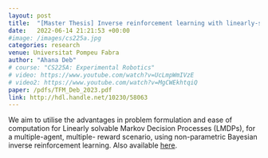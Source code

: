 ```yaml
---
layout: post
title:  "[Master Thesis] Inverse reinforcement learning with linearly-solvable MDPs for multiple reward functions"
date:   2022-06-14 21:21:53 +00:00
#image: /images/cs225a.jpg
categories: research
venue: Universitat Pompeu Fabra
author: "Ahana Deb"
# course: "CS225A: Experimental Robotics"
# video: https://www.youtube.com/watch?v=UcLmpWmIVzE
# video2: https://www.youtube.com/watch?v=MgCWEkhtqiQ
paper: /pdfs/TFM_Deb_2023.pdf
link: http://hdl.handle.net/10230/58063
---
```

We aim to utilise the advantages in problem formulation and ease of computation for  Linearly solvable Markov Decision Processes (LMDPs), for a multiple-agent, multiple- reward scenario, using non-parametric Bayesian inverse reinforcement learning. Also available [here](http://hdl.handle.net/10230/58063).

<!-- [CS225A Paper](/pdfs/cs225a.pdf){:target="_blank"}

[Short demo video on YouTube](https://www.youtube.com/watch?v=UcLmpWmIVzE)

[Longer demo video on YouTube](https://www.youtube.com/watch?v=MgCWEkhtqiQ)

<center>
<iframe src="http://www.youtube.com/embed/MgCWEkhtqiQ" frameborder="0" height="315" width="560"></iframe>
</center> -->